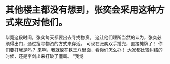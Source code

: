 # 其他楼主都没有想到，张奕会采用这种方式来应对他们。
毕竟这段时间，张奕每天都要出去寻找物资。
这让他们理所当然的认为，张奕必须得出门，通过搜寻物资的方式来存活。
可现在张奕双手插兜，直接摊牌了！
你们要打我是吗？
来啊，我就躲在铁王八里面，看你们怎么办！
大家都比较纠结的时候，还是李剑出来打破了僵局。
“我觉

